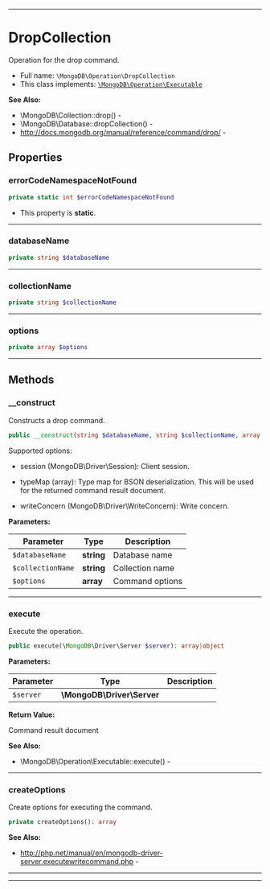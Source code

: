 ***

# DropCollection

Operation for the drop command.



* Full name: `\MongoDB\Operation\DropCollection`
* This class implements:
[`\MongoDB\Operation\Executable`](./Executable.md)

**See Also:**

* \MongoDB\Collection::drop() - 
* \MongoDB\Database::dropCollection() - 
* http://docs.mongodb.org/manual/reference/command/drop/ - 



## Properties


### errorCodeNamespaceNotFound



```php
private static int $errorCodeNamespaceNotFound
```



* This property is **static**.


***

### databaseName



```php
private string $databaseName
```






***

### collectionName



```php
private string $collectionName
```






***

### options



```php
private array $options
```






***

## Methods


### __construct

Constructs a drop command.

```php
public __construct(string $databaseName, string $collectionName, array $options = []): mixed
```

Supported options:

* session (MongoDB\Driver\Session): Client session.

* typeMap (array): Type map for BSON deserialization. This will be used
  for the returned command result document.

* writeConcern (MongoDB\Driver\WriteConcern): Write concern.






**Parameters:**

| Parameter | Type | Description |
|-----------|------|-------------|
| `$databaseName` | **string** | Database name |
| `$collectionName` | **string** | Collection name |
| `$options` | **array** | Command options |




***

### execute

Execute the operation.

```php
public execute(\MongoDB\Driver\Server $server): array|object
```








**Parameters:**

| Parameter | Type | Description |
|-----------|------|-------------|
| `$server` | **\MongoDB\Driver\Server** |  |


**Return Value:**

Command result document


**See Also:**

* \MongoDB\Operation\Executable::execute() - 

***

### createOptions

Create options for executing the command.

```php
private createOptions(): array
```










**See Also:**

* http://php.net/manual/en/mongodb-driver-server.executewritecommand.php - 

***


***


